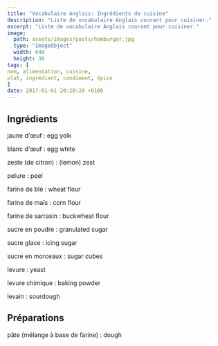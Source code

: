 ```yaml
---
title: "Vocabulaire Anglais: Ingrédients de cuisine"
description: "Liste de vocabulaire Anglais courant pour cuisiner."
excerpt: "Liste de vocabulaire Anglais courant pour cuisiner."
image:
  path: assets/images/posts/hamburger.jpg
  type: "ImageObject"
  width: 640
  height: 36
tags: [
nom, alimentation, cuisine,
plat, ingrédient, condiment, épice
]
date: 2017-01-01 20:20:20 +0100
---
```


## Ingrédients

jaune d'œuf
: egg yolk

blanc d'œuf
: egg white

zeste (de citron)
: (lemon) zest

pelure
: peel

farine de blé
: wheat flour

farine de maïs
: corn flour

farine de sarrasin
: buckwheat flour

sucre en poudre
: granulated sugar

sucre glace
: icing sugar

sucre en morceaux
: sugar cubes

levure
: yeast

levure chimique
: baking powder

levain
: sourdough


## Préparations

pâte (mélange à base de farine)
: dough
